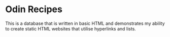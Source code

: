 # Odin Recipes
This is a database that is written in basic HTML and demonstrates my ability to 
create static HTML websites that utilise hyperlinks and lists. 
